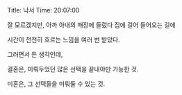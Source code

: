 Title: 낙서
Time: 20:07:00

잘 모르겠지만, 아까 아내의 매장에 들렀다 집에 걸어 들어오는 길에

시간이 천천히 흐르는 느낌을 여러 번 받았다.

  
그러면서 든 생각인데,

  
결혼은, 미뤄두었던 많은 선택을 끝내야만 가능한 것.

미혼은, 그 선택들을 미뤄둘 수 있는 것.

